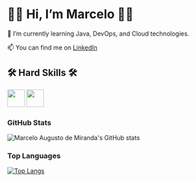 # 👩‍💻 Hi, I’m Marcelo 👩‍💻

🌱 I’m currently learning Java, DevOps, and Cloud technologies.

📫 You can find me on [LinkedIn](https://www.linkedin.com/in/marcelomiranda200/)

## 🛠️ Hard Skills 🛠️

<img loading="lazy" src="https://cdn.jsdelivr.net/gh/devicons/devicon/icons/java/java-original.svg" width="40" height="40"/> <img loading="lazy" src="https://cdn.jsdelivr.net/gh/devicons/devicon/icons/linux/linux-original.svg" width="40" height="40"/>



### GitHub Stats

![Marcelo Augusto de Miranda's GitHub stats](https://github-readme-stats.vercel.app/api?username=marcelomiranda200&show_icons=true&theme=radical)

### Top Languages

[![Top Langs](https://github-readme-stats.vercel.app/api/top-langs/?username=marcelomiranda200)](https://github.com/marcelomiranda200/github-readme-stats)
